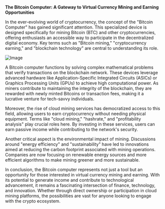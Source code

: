 **The Bitcoin Computer: A Gateway to Virtual Currency Mining and Earning Opportunities**

In the ever-evolving world of cryptocurrency, the concept of the "Bitcoin Computer" has gained significant attention. This specialized device is designed specifically for mining Bitcoin (BTC) and other cryptocurrencies, offering enthusiasts an accessible way to participate in the decentralized digital economy. Key terms such as "Bitcoin mining," "cryptocurrency earning," and "blockchain technology" are central to understanding its role.

![Image](https://github.com/user-attachments/assets/31692037-0104-4703-abd1-696b6a7dd41b)

A Bitcoin computer functions by solving complex mathematical problems that verify transactions on the blockchain network. These devices leverage advanced hardware like Application-Specific Integrated Circuits (ASICs) or Graphics Processing Units (GPUs) to achieve high computational power. As miners contribute to maintaining the integrity of the blockchain, they are rewarded with newly minted Bitcoins or transaction fees, making it a lucrative venture for tech-savvy individuals.

Moreover, the rise of cloud mining services has democratized access to this field, allowing users to earn cryptocurrency without needing physical equipment. Terms like "cloud mining," "hashrate," and "profitability analysis" play crucial roles here. By investing in these services, users can earn passive income while contributing to the network's security.

Another critical aspect is the environmental impact of mining. Discussions around "energy efficiency" and "sustainability" have led to innovations aimed at reducing the carbon footprint associated with mining operations. Companies are now focusing on renewable energy sources and more efficient algorithms to make mining greener and more sustainable.

In conclusion, the Bitcoin computer represents not just a tool but an opportunity for those interested in virtual currency mining and earning. With its potential to generate income and contribute to technological advancement, it remains a fascinating intersection of finance, technology, and innovation. Whether through direct ownership or participation in cloud mining platforms, the possibilities are vast for anyone looking to engage with the crypto ecosystem.